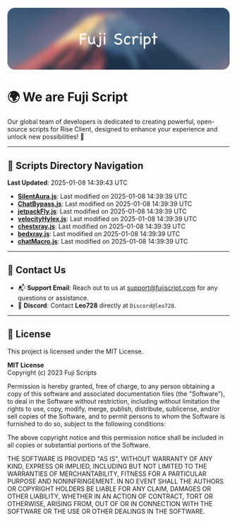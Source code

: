 ![Banner](.github/b.webp)

# 🌍 **We are Fuji Script**

Our global team of developers is dedicated to creating powerful, open-source scripts for Rise Client, designed to enhance your experience and unlock new possibilities! 🌟

---
<!-- SCRIPTS_NAVIGATION_START -->
## 📂 **Scripts Directory Navigation**

**Last Updated**: 2025-01-08 14:39:43 UTC

- **[SilentAura.js](scripts/SilentAura.js)**: Last modified on 2025-01-08 14:39:39 UTC
- **[ChatBypass.js](scripts/ChatBypass.js)**: Last modified on 2025-01-08 14:39:39 UTC
- **[jetpackFly.js](scripts/jetpackFly.js)**: Last modified on 2025-01-08 14:39:39 UTC
- **[velocityHylex.js](scripts/velocityHylex.js)**: Last modified on 2025-01-08 14:39:39 UTC
- **[chestxray.js](scripts/chestxray.js)**: Last modified on 2025-01-08 14:39:39 UTC
- **[bedxray.js](scripts/bedxray.js)**: Last modified on 2025-01-08 14:39:39 UTC
- **[chatMacro.js](scripts/chatMacro.js)**: Last modified on 2025-01-08 14:39:39 UTC

<!-- SCRIPTS_NAVIGATION_END -->

---

## 💬 **Contact Us**  
- 📬 **Support Email**: Reach out to us at [support@fujiscript.com](mailto:support@fujiscript.com) for any questions or assistance.  
- 💬 **Discord**: Contact **Leo728** directly at `Discord@leo728`.

---

## 📜 **License**

This project is licensed under the MIT License.  

**MIT License**  
Copyright (c) 2023 Fuji Scripts  

Permission is hereby granted, free of charge, to any person obtaining a copy of this software and associated documentation files (the "Software"), to deal in the Software without restriction, including without limitation the rights to use, copy, modify, merge, publish, distribute, sublicense, and/or sell copies of the Software, and to permit persons to whom the Software is furnished to do so, subject to the following conditions:  

The above copyright notice and this permission notice shall be included in all copies or substantial portions of the Software.  

THE SOFTWARE IS PROVIDED "AS IS", WITHOUT WARRANTY OF ANY KIND, EXPRESS OR IMPLIED, INCLUDING BUT NOT LIMITED TO THE WARRANTIES OF MERCHANTABILITY, FITNESS FOR A PARTICULAR PURPOSE AND NONINFRINGEMENT. IN NO EVENT SHALL THE AUTHORS OR COPYRIGHT HOLDERS BE LIABLE FOR ANY CLAIM, DAMAGES OR OTHER LIABILITY, WHETHER IN AN ACTION OF CONTRACT, TORT OR OTHERWISE, ARISING FROM, OUT OF OR IN CONNECTION WITH THE SOFTWARE OR THE USE OR OTHER DEALINGS IN THE SOFTWARE.  
